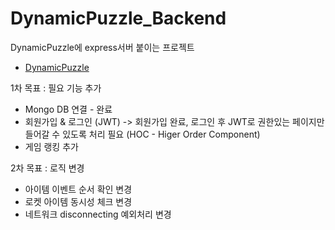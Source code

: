 # DynamicPuzzle_Backend
DynamicPuzzle에 express서버 붙이는 프로젝트
- [DynamicPuzzle](https://github.com/JeonJe/DynamicPuzzle)

1차 목표 : 필요 기능 추가
- Mongo DB 연결 - 완료
- 회원가입 & 로그인 (JWT)
-> 회원가입 완료, 로그인 후 JWT로 권한있는 페이지만 들어갈 수 있도록 처리 필요 (HOC - Higer Order Component)
- 게임 랭킹 추가 

2차 목표 : 로직 변경
- 아이템 이벤트 순서 확인 변경
- 로켓 아이템 동시성 체크 변경
- 네트워크 disconnecting 예외처리 변경 
